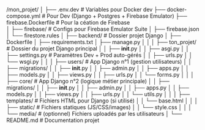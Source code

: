 /mon_projet/
│
├── .env.dev                      # Variables pour Docker dev
├── docker-compose.yml            # Pour Dev (Django + Postgres + Firebase Emulator)
├── firebase.Dockerfile           # Pour la céation de Firebase    
│
├── firebase/                     # Configs pour Firebase Emulator Suite
│   ├── firebase.json
│   └── firestore.rules
│
├── backend/                      # Dossier projet Django
│   ├── Dockerfile
│   ├── requirements.txt
│   ├── manage.py
│   │
│   ├── ton_projet/               # Dossier du projet Django principal
│   │   ├── __init__.py
│   │   ├── asgi.py
│   │   ├── settings.py           # Paramètres Dev + Prod auto-gérés
│   │   ├── urls.py
│   │   └── wsgi.py
│   │
│   ├── users/                    # App Django n°1 (gestion utilisateurs)
│   │   ├── migrations/
│   │   ├── __init__.py
│   │   ├── admin.py
│   │   ├── apps.py
│   │   ├── models.py
│   │   ├── views.py
│   │   ├── urls.py
│   │   └── forms.py
│   │
│   ├── core/                     # App Django n°2 (logique métier principale)
│   │   ├── migrations/
│   │   ├── __init__.py
│   │   ├── admin.py
│   │   ├── apps.py
│   │   ├── models.py
│   │   ├── views.py
│   │   ├── urls.py
│   │   └── utils.py
│   │
│   ├── templates/                # Fichiers HTML pour Django (si utilisé)
│   │   └── base.html
│   │
│   ├── static/                   # Fichiers statiques (JS/CSS/images)
│   │   └── style.css
│   │
│   └── media/                    # (optionnel) Fichiers uploadés par les utilisateurs
│
└── README.md                     # Documentation projet